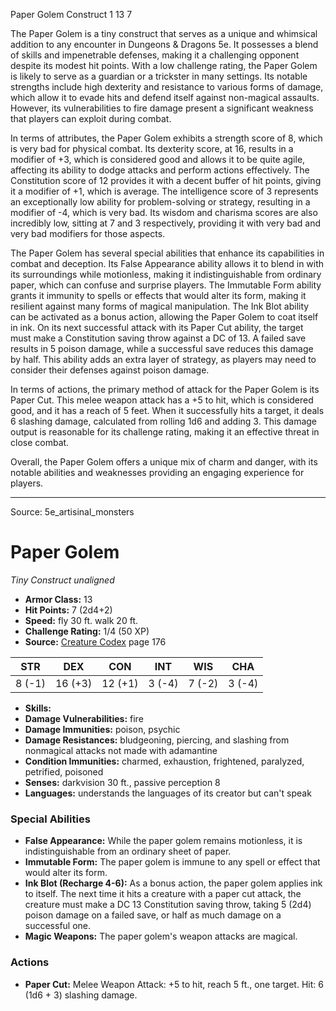 <MonsterName/>Paper Golem</MonsterName>
<CreatureType/>Construct</CreatureType>
<CR/>1</CR>
<AC/>13</AC>
<HP/>7</HP>
<summary>The Paper Golem is a tiny construct that serves as a unique and whimsical addition to any encounter in Dungeons & Dragons 5e. It possesses a blend of skills and impenetrable defenses, making it a challenging opponent despite its modest hit points. With a low challenge rating, the Paper Golem is likely to serve as a guardian or a trickster in many settings. Its notable strengths include high dexterity and resistance to various forms of damage, which allow it to evade hits and defend itself against non-magical assaults. However, its vulnerabilities to fire damage present a significant weakness that players can exploit during combat. </summary>

<detail>

In terms of attributes, the Paper Golem exhibits a strength score of 8, which is very bad for physical combat. Its dexterity score, at 16, results in a modifier of +3, which is considered good and allows it to be quite agile, affecting its ability to dodge attacks and perform actions effectively. The Constitution score of 12 provides it with a decent buffer of hit points, giving it a modifier of +1, which is average. The intelligence score of 3 represents an exceptionally low ability for problem-solving or strategy, resulting in a modifier of -4, which is very bad. Its wisdom and charisma scores are also incredibly low, sitting at 7 and 3 respectively, providing it with very bad and very bad modifiers for those aspects.

The Paper Golem has several special abilities that enhance its capabilities in combat and deception. Its False Appearance ability allows it to blend in with its surroundings while motionless, making it indistinguishable from ordinary paper, which can confuse and surprise players. The Immutable Form ability grants it immunity to spells or effects that would alter its form, making it resilient against many forms of magical manipulation. The Ink Blot ability can be activated as a bonus action, allowing the Paper Golem to coat itself in ink. On its next successful attack with its Paper Cut ability, the target must make a Constitution saving throw against a DC of 13. A failed save results in 5 poison damage, while a successful save reduces this damage by half. This ability adds an extra layer of strategy, as players may need to consider their defenses against poison damage.

In terms of actions, the primary method of attack for the Paper Golem is its Paper Cut. This melee weapon attack has a +5 to hit, which is considered good, and it has a reach of 5 feet. When it successfully hits a target, it deals 6 slashing damage, calculated from rolling 1d6 and adding 3. This damage output is reasonable for its challenge rating, making it an effective threat in close combat.

Overall, the Paper Golem offers a unique mix of charm and danger, with its notable abilities and weaknesses providing an engaging experience for players.</detail>



---

Source: 5e_artisinal_monsters

# Paper Golem

*Tiny* *Construct* *unaligned*

- **Armor Class:** 13
- **Hit Points:** 7 (2d4+2)
- **Speed:** fly 30 ft. walk 20 ft.
- **Challenge Rating:** 1/4 (50 XP)
- **Source:** [Creature Codex](https://koboldpress.com/kpstore/product/creature-codex-for-5th-edition-dnd) page 176

| STR | DEX | CON | INT | WIS | CHA |
| --- | --- | --- | --- | --- | --- |
| 8 (-1) | 16 (+3) | 12 (+1) | 3 (-4) | 7 (-2) | 3 (-4) |

- **Skills:** 
- **Damage Vulnerabilities:** fire
- **Damage Immunities:** poison, psychic
- **Damage Resistances:** bludgeoning, piercing, and slashing from nonmagical attacks not made with adamantine
- **Condition Immunities:** charmed, exhaustion, frightened, paralyzed, petrified, poisoned
- **Senses:** darkvision 30 ft., passive perception 8
- **Languages:** understands the languages of its creator but can't speak

### Special Abilities

- **False Appearance:** While the paper golem remains motionless, it is indistinguishable from an ordinary sheet of paper.
- **Immutable Form:** The paper golem is immune to any spell or effect that would alter its form.
- **Ink Blot (Recharge 4-6):** As a bonus action, the paper golem applies ink to itself. The next time it hits a creature with a paper cut attack, the creature must make a DC 13 Constitution saving throw, taking 5 (2d4) poison damage on a failed save, or half as much damage on a successful one.
- **Magic Weapons:** The paper golem's weapon attacks are magical.

### Actions

- **Paper Cut:** Melee Weapon Attack: +5 to hit, reach 5 ft., one target. Hit: 6 (1d6 + 3) slashing damage.





